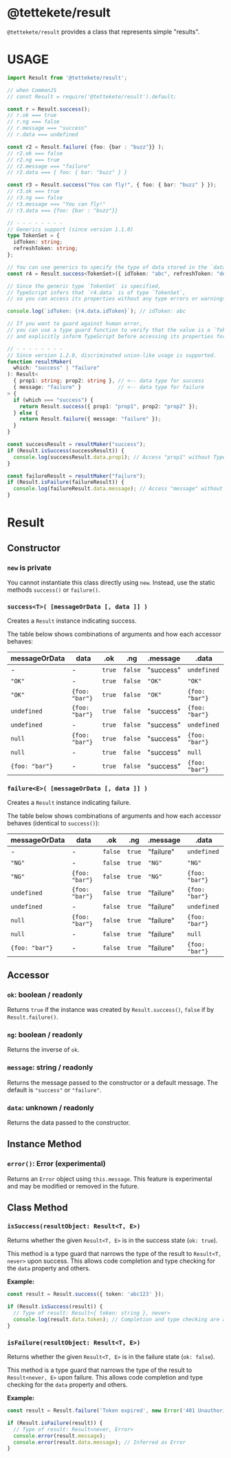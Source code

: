 
# @tettekete/result

`@tettekete/result` provides a class that represents simple "results".

# USAGE

```ts
import Result from '@tettekete/result';

// when CommonJS
// const Result = require('@tettekete/result').default;

const r = Result.success();
// r.ok === true
// r.ng === false
// r.message === "success"
// r.data === undefined

const r2 = Result.failure( {foo: {bar : "buzz"}} );
// r2.ok === false
// r2.ng === true
// r2.message === "failure"
// r2.data === { foo: { bar: "buzz" } }

const r3 = Result.success("You can fly!", { foo: { bar: "buzz" } });
// r3.ok === true
// r3.ng === false
// r3.message === "You can fly!"
// r3.data === {foo: {bar : "buzz"}}

// - - - - - - - -
// Generics support (since version 1.1.0)
type TokenSet = {
  idToken: string;
  refreshToken: string;
};

// You can use generics to specify the type of data stored in the `data` property.
const r4 = Result.success<TokenSet>({ idToken: "abc", refreshToken: "def" });

// Since the generic type `TokenSet` is specified,
// TypeScript infers that `r4.data` is of type `TokenSet`,
// so you can access its properties without any type errors or warnings.

console.log(`idToken: {r4.data.idToken}`); // idToken: abc

// If you want to guard against human error,
// you can use a type guard function to verify that the value is a `TokenSet`,
// and explicitly inform TypeScript before accessing its properties for added safety.

// - - - - - - - -
// Since version 1.2.0, discriminated union-like usage is supported.
function resultMaker(
  which: "success" | "failure"
): Result<
  { prop1: string; prop2: string }, // <-- data type for success
  { message: "failure" }            // <-- data type for failure
> {
  if (which === "success") {
    return Result.success({ prop1: "prop1", prop2: "prop2" });
  } else {
    return Result.failure({ message: "failure" });
  }
}

const successResult = resultMaker("success");
if (Result.isSuccess(successResult)) {
  console.log(successResult.data.prop1); // Access "prop1" without TypeScript warnings
}

const failureResult = resultMaker("failure");
if (Result.isFailure(failureResult)) {
  console.log(failureResult.data.message); // Access "message" without TypeScript warnings
}
```

# Result

## Constructor

### `new` is private

You cannot instantiate this class directly using `new`. Instead, use the static methods `success()` or `failure()`.

### `success<T>( [messageOrData [, data ]] )`

Creates a `Result` instance indicating success.

The table below shows combinations of arguments and how each accessor behaves:

| messageOrData  | data           | .ok     | .ng     | .message  | .data          |
| -------------- | -------------- | ------- | ------- | --------- | -------------- |
| -              | -              | `true`  | `false` | "success" | `undefined`    |
| `"OK"`         | -              | `true`  | `false` | `"OK"`    | `"OK"`         |
| `"OK"`         | `{foo: "bar"}` | `true`  | `false` | `"OK"`    | `{foo: "bar"}` |
| `undefined`    | `{foo: "bar"}` | `true`  | `false` | "success" | `{foo: "bar"}` |
| `undefined`    | -              | `true`  | `false` | "success" | `undefined`    |
| `null`         | `{foo: "bar"}` | `true`  | `false` | "success" | `{foo: "bar"}` |
| `null`         | -              | `true`  | `false` | "success" | `null`         |
| `{foo: "bar"}` | -              | `true`  | `false` | "success" | `{foo: "bar"}` |



### `failure<E>( [messageOrData [, data ]] )`

Creates a `Result` instance indicating failure.

The table below shows combinations of arguments and how each accessor behaves (identical to `success()`):

| messageOrData  | data           | .ok     | .ng     | .message  | .data          |
| -------------- | -------------- | ------- | ------- | --------- | -------------- |
| -              | -              | `false` | `true`  | "failure" | `undefined`    |
| `"NG"`         | -              | `false` | `true`  | `"NG"`    | `"NG"`         |
| `"NG"`         | `{foo: "bar"}` | `false` | `true`  | `"NG"`    | `{foo: "bar"}` |
| `undefined`    | `{foo: "bar"}` | `false` | `true`  | "failure" | `{foo: "bar"}` |
| `undefined`    | -              | `false` | `true`  | "failure" | `undefined`    |
| `null`         | `{foo: "bar"}` | `false` | `true`  | "failure" | `{foo: "bar"}` |
| `null`         | -              | `false` | `true`  | "failure" | `null`         |
| `{foo: "bar"}` | -              | `false` | `true`  | "failure" | `{foo: "bar"}` |


## Accessor

### `ok`: boolean / readonly

Returns `true` if the instance was created by `Result.success()`, `false` if by `Result.failure()`.

### `ng`: boolean / readonly

Returns the inverse of `ok`.

### `message`: string / readonly

Returns the message passed to the constructor or a default message. The default is `"success"` or `"failure"`.

### `data`: unknown / readonly

Returns the data passed to the constructor.

## Instance Method

### `error()`: Error (experimental)

Returns an `Error` object using `this.message`.
This feature is experimental and may be modified or removed in the future.

## Class Method

### `isSuccess(resultObject: Result<T, E>)`

Returns whether the given `Result<T, E>` is in the success state (`ok: true`).

This method is a type guard that narrows the type of the result to `Result<T, never>` upon success. This allows code completion and type checking for the `data` property and others.

**Example:**

```ts
const result = Result.success({ token: 'abc123' });

if (Result.isSuccess(result)) {
  // Type of result: Result<{ token: string }, never>
  console.log(result.data.token); // Completion and type checking are active
}
```

### `isFailure(resultObject: Result<T, E>)`

Returns whether the given `Result<T, E>` is in the failure state (`ok: false`).

This method is a type guard that narrows the type of the result to `Result<never, E>` upon failure. This allows code completion and type checking for the `data` property and others.

**Example:**

```ts
const result = Result.failure('Token expired', new Error('401 Unauthorized'));

if (Result.isFailure(result)) {
  // Type of result: Result<never, Error>
  console.error(result.message);
  console.error(result.data.message); // Inferred as Error
}
```
